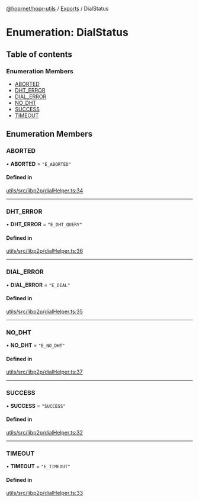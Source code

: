 [@hoprnet/hopr-utils](../README.md) / [Exports](../modules.md) / DialStatus

# Enumeration: DialStatus

## Table of contents

### Enumeration Members

- [ABORTED](DialStatus.md#aborted)
- [DHT\_ERROR](DialStatus.md#dht_error)
- [DIAL\_ERROR](DialStatus.md#dial_error)
- [NO\_DHT](DialStatus.md#no_dht)
- [SUCCESS](DialStatus.md#success)
- [TIMEOUT](DialStatus.md#timeout)

## Enumeration Members

### ABORTED

• **ABORTED** = ``"E_ABORTED"``

#### Defined in

[utils/src/libp2p/dialHelper.ts:34](https://github.com/hoprnet/hoprnet/blob/master/packages/utils/src/libp2p/dialHelper.ts#L34)

___

### DHT\_ERROR

• **DHT\_ERROR** = ``"E_DHT_QUERY"``

#### Defined in

[utils/src/libp2p/dialHelper.ts:36](https://github.com/hoprnet/hoprnet/blob/master/packages/utils/src/libp2p/dialHelper.ts#L36)

___

### DIAL\_ERROR

• **DIAL\_ERROR** = ``"E_DIAL"``

#### Defined in

[utils/src/libp2p/dialHelper.ts:35](https://github.com/hoprnet/hoprnet/blob/master/packages/utils/src/libp2p/dialHelper.ts#L35)

___

### NO\_DHT

• **NO\_DHT** = ``"E_NO_DHT"``

#### Defined in

[utils/src/libp2p/dialHelper.ts:37](https://github.com/hoprnet/hoprnet/blob/master/packages/utils/src/libp2p/dialHelper.ts#L37)

___

### SUCCESS

• **SUCCESS** = ``"SUCCESS"``

#### Defined in

[utils/src/libp2p/dialHelper.ts:32](https://github.com/hoprnet/hoprnet/blob/master/packages/utils/src/libp2p/dialHelper.ts#L32)

___

### TIMEOUT

• **TIMEOUT** = ``"E_TIMEOUT"``

#### Defined in

[utils/src/libp2p/dialHelper.ts:33](https://github.com/hoprnet/hoprnet/blob/master/packages/utils/src/libp2p/dialHelper.ts#L33)
